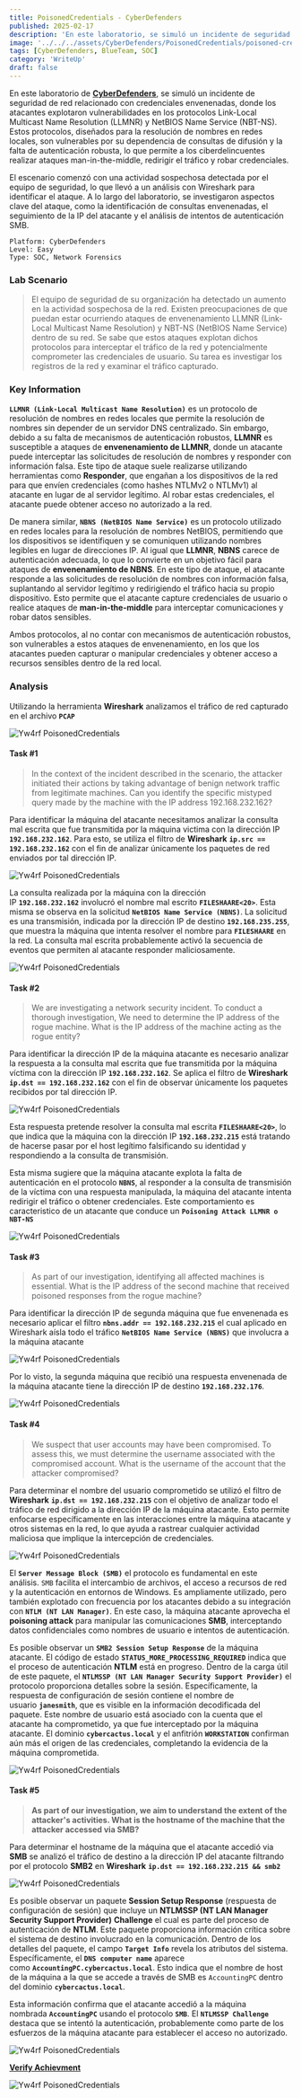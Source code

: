 ```yaml
---
title: PoisonedCredentials - CyberDefenders
published: 2025-02-17
description: 'En este laboratorio, se simuló un incidente de seguridad de red relacionado con credenciales envenenadas, donde los atacantes explotaron vulnerabilidades en los protocolos Link-Local Multicast Name Resolution (LLMNR) y NetBIOS Name Service (NBT-NS). El escenario comenzó con una actividad sospechosa detectada por el equipo de seguridad, lo que llevó a un análisis con Wireshark para identificar el ataque. A lo largo del laboratorio, se investigaron aspectos clave del ataque, como la identificación de consultas envenenadas, el seguimiento de la IP del atacante y el análisis de intentos de autenticación SMB.'
image: '../../../assets/CyberDefenders/PoisonedCredentials/poisoned-credentials-banner.png'
tags: [CyberDefenders, BlueTeam, SOC]
category: 'WriteUp'
draft: false 
---
```


En este laboratorio de **[CyberDefenders](https://cyberdefenders.org/blueteam-ctf-challenges/poisonedcredentials/)**, se simuló un incidente de seguridad de red relacionado con credenciales envenenadas, donde los atacantes explotaron vulnerabilidades en los protocolos Link-Local Multicast Name Resolution (LLMNR) y NetBIOS Name Service (NBT-NS). Estos protocolos, diseñados para la resolución de nombres en redes locales, son vulnerables por su dependencia de consultas de difusión y la falta de autenticación robusta, lo que permite a los ciberdelincuentes realizar ataques man-in-the-middle, redirigir el tráfico y robar credenciales.

El escenario comenzó con una actividad sospechosa detectada por el equipo de seguridad, lo que llevó a un análisis con Wireshark para identificar el ataque. A lo largo del laboratorio, se investigaron aspectos clave del ataque, como la identificación de consultas envenenadas, el seguimiento de la IP del atacante y el análisis de intentos de autenticación SMB.

~~~
Platform: CyberDefenders
Level: Easy
Type: SOC, Network Forensics
~~~

### Lab Scenario

> El equipo de seguridad de su organización ha detectado un aumento en la actividad sospechosa de la red. Existen preocupaciones de que puedan estar ocurriendo ataques de envenenamiento LLMNR (Link-Local Multicast Name Resolution) y NBT-NS (NetBIOS Name Service) dentro de su red. Se sabe que estos ataques explotan dichos protocolos para interceptar el tráfico de la red y potencialmente comprometer las credenciales de usuario. Su tarea es investigar los registros de la red y examinar el tráfico capturado.

### Key Information

**`LLMNR (Link-Local Multicast Name Resolution)`** es un protocolo de resolución de nombres en redes locales que permite la resolución de nombres sin depender de un servidor DNS centralizado. Sin embargo, debido a su falta de mecanismos de autenticación robustos, **LLMNR** es susceptible a ataques de **envenenamiento de LLMNR**, donde un atacante puede interceptar las solicitudes de resolución de nombres y responder con información falsa. Este tipo de ataque suele realizarse utilizando herramientas como **Responder**, que engañan a los dispositivos de la red para que envíen credenciales (como hashes NTLMv2 o NTLMv1) al atacante en lugar de al servidor legítimo. Al robar estas credenciales, el atacante puede obtener acceso no autorizado a la red.

De manera similar, **`NBNS (NetBIOS Name Service)`** es un protocolo utilizado en redes locales para la resolución de nombres NetBIOS, permitiendo que los dispositivos se identifiquen y se comuniquen utilizando nombres legibles en lugar de direcciones IP. Al igual que **LLMNR**, **NBNS** carece de autenticación adecuada, lo que lo convierte en un objetivo fácil para ataques de **envenenamiento de NBNS**. En este tipo de ataque, el atacante responde a las solicitudes de resolución de nombres con información falsa, suplantando al servidor legítimo y redirigiendo el tráfico hacia su propio dispositivo. Esto permite que el atacante capture credenciales de usuario o realice ataques de **man-in-the-middle** para interceptar comunicaciones y robar datos sensibles.

Ambos protocolos, al no contar con mecanismos de autenticación robustos, son vulnerables a estos ataques de envenenamiento, en los que los atacantes pueden capturar o manipular credenciales y obtener acceso a recursos sensibles dentro de la red local.

### Analysis

Utilizando la herramienta **Wireshark** analizamos el tráfico de red capturado en el archivo **`PCAP`**

![Yw4rf PoisonedCredentials](../../../assets/CyberDefenders/PoisonedCredentials/poisonedcredentials-1.png)

#### Task #1

> In the context of the incident described in the scenario, the attacker initiated their actions by taking advantage of benign network traffic from legitimate machines. Can you identify the specific mistyped query made by the machine with the IP address 192.168.232.162?

Para identificar la máquina del atacante necesitamos analizar la consulta mal escrita que fue transmitida por la máquina victima con la dirección IP **`192.168.232.162`**. Para esto, se utiliza el filtro de **Wireshark** **`ip.src == 192.168.232.162`** con el fin de analizar únicamente los paquetes de red enviados por tal dirección IP.

![Yw4rf PoisonedCredentials](../../../assets/CyberDefenders/PoisonedCredentials/poisonedcredentials-2.png)

La consulta realizada por la máquina con la dirección IP **`192.168.232.162`** involucró el nombre mal escrito **`FILESHAARE<20>`**. Esta misma se observa en la solicitud **`NetBIOS Name Service (NBNS)`**. La solicitud es una transmisión, indicada por la dirección IP de destino **`192.168.235.255`**, que muestra la máquina que intenta resolver el nombre para **`FILESHAARE`** en la red. La consulta mal escrita probablemente activó la secuencia de eventos que permiten al atacante responder maliciosamente.

![Yw4rf PoisonedCredentials](../../../assets/CyberDefenders/PoisonedCredentials/task-1.png)

#### Task #2

> We are investigating a network security incident. To conduct a thorough investigation, We need to determine the IP address of the rogue machine. What is the IP address of the machine acting as the rogue entity?

Para identificar la dirección IP de la máquina atacante es necesario analizar la respuesta a la consulta mal escrita que fue transmitida por la máquina víctima con la dirección IP **`192.168.232.162`**. Se aplica el filtro de **Wireshark** **`ip.dst == 192.168.232.162`** con el fin de observar únicamente los paquetes recibidos por tal dirección IP.

![Yw4rf PoisonedCredentials](../../../assets/CyberDefenders/PoisonedCredentials/poisonedcredentials-3.png)

Esta respuesta pretende resolver la consulta mal escrita **`FILESHAARE<20>`**, lo que indica que la máquina con la dirección IP **`192.168.232.215`** está tratando de hacerse pasar por el host legítimo falsificando su identidad y respondiendo a la consulta de transmisión. 

Esta misma sugiere que la máquina atacante explota la falta de autenticación en el protocolo **`NBNS`**, al responder a la consulta de transmisión de la víctima con una respuesta manipulada, la máquina del atacante intenta redirigir el tráfico o obtener credenciales. Este comportamiento es caracteristico de un atacante que conduce un **`Poisoning Attack LLMNR o NBT-NS`**

![Yw4rf PoisonedCredentials](../../../assets/CyberDefenders/PoisonedCredentials/task-2.png)

#### Task #3 

> As part of our investigation, identifying all affected machines is essential. What is the IP address of the second machine that received poisoned responses from the rogue machine?

Para identificar la dirección IP de segunda máquina que fue envenenada es necesario aplicar el filtro **`nbns.addr == 192.168.232.215`** el cual aplicado en Wireshark aísla todo el tráfico **`NetBIOS Name Service (NBNS)`** que involucra a la máquina atacante

![Yw4rf PoisonedCredentials](../../../assets/CyberDefenders/PoisonedCredentials/poisonedcredentials-4.png)

Por lo visto, la segunda máquina que recibió una respuesta envenenada de la máquina atacante tiene la dirección IP de destino **`192.168.232.176`**. 

![Yw4rf PoisonedCredentials](../../../assets/CyberDefenders/PoisonedCredentials/task-3.png)

#### Task #4 

> We suspect that user accounts may have been compromised. To assess this, we must determine the username associated with the compromised account. What is the username of the account that the attacker compromised?

Para determinar el nombre del usuario comprometido se utilizó el filtro de **Wireshark** **`ip.dst == 192.168.232.215`** con el objetivo de analizar todo el tráfico de red dirigido a la dirección IP de la máquina atacante. Esto permite enfocarse específicamente en las interacciones entre la máquina atacante y otros sistemas en la red, lo que ayuda a rastrear cualquier actividad maliciosa que implique la intercepción de credenciales.

![Yw4rf PoisonedCredentials](../../../assets/CyberDefenders/PoisonedCredentials/poisonedcredentials-5.png)

El **`Server Message Block (SMB)`** el protocolo es fundamental en este análisis. `SMB` facilita el intercambio de archivos, el acceso a recursos de red y la autenticación en entornos de Windows. Es ampliamente utilizado, pero también explotado con frecuencia por los atacantes debido a su integración con **`NTLM (NT LAN Manager)`**. En este caso, la máquina atacante aprovecha el **poisoning attack** para manipular las comunicaciones **SMB**, interceptando datos confidenciales como nombres de usuario e intentos de autenticación.

 Es posible observar un **`SMB2 Session Setup Response`** de la máquina atacante. El código de estado **`STATUS_MORE_PROCESSING_REQUIRED`** indica que el proceso de autenticación **NTLM** está en progreso. Dentro de la carga útil de este paquete, el **`NTLMSSP (NT LAN Manager Security Support Provider)`** el protocolo proporciona detalles sobre la sesión. Específicamente, la respuesta de configuración de sesión contiene el nombre de usuario **`janesmith`**, que es visible en la información decodificada del paquete. Este nombre de usuario está asociado con la cuenta que el atacante ha comprometido, ya que fue interceptado por la máquina atacante. El dominio **`cybercactus.local`** y el anfitrión **`WORKSTATION`** confirman aún más el origen de las credenciales, completando la evidencia de la máquina comprometida.

![Yw4rf PoisonedCredentials](../../../assets/CyberDefenders/PoisonedCredentials/task-4.png)

#### Task #5 

> **As part of our investigation, we aim to understand the extent of the attacker's activities. What is the hostname of the machine that the attacker accessed via SMB?**

Para determinar el hostname de la máquina que el atacante accedió via **SMB** se analizó el tráfico de destino a la dirección IP del atacante filtrando por el protocolo **SMB2** en **Wireshark** **`ip.dst == 192.168.232.215 && smb2`**

![Yw4rf PoisonedCredentials](../../../assets/CyberDefenders/PoisonedCredentials/poisonedcredentials-6.png)

Es posible observar un paquete **Session Setup Response** (respuesta de configuración de sesión) que incluye un **NTLMSSP (NT LAN Manager Security Support Provider)** **Challenge** el cual es parte del proceso de autenticación de **NTLM**. Este paquete proporciona información crítica sobre el sistema de destino involucrado en la comunicación. Dentro de los detalles del paquete, el campo **`Target Info`** revela los atributos del sistema. Específicamente, el **`DNS computer name`** aparece como **`AccountingPC.cybercactus.local`**. Esto indica que el nombre de host de la máquina a la que se accede a través de SMB es `AccountingPC` dentro del dominio **`cybercactus.local`**.

Esta información confirma que el atacante accedió a la máquina nombrada **`AccountingPC`** usando el protocolo **`SMB`**. El **`NTLMSSP Challenge`** destaca que se intentó la autenticación, probablemente como parte de los esfuerzos de la máquina atacante para establecer el acceso no autorizado.

![Yw4rf PoisonedCredentials](../../../assets/CyberDefenders/PoisonedCredentials/task-5.png)

**[Verify Achievment]()**

![Yw4rf PoisonedCredentials](../../../assets/CyberDefenders/PoisonedCredentials/poisonedcredentials-cyberdefenders.png)

